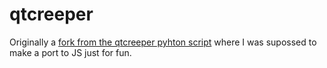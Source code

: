 # qtcreeper

Originally a [fork from the qtcreeper pyhton script](https://github.com/megustalafantabienfria/qtcreeper) where I was supossed to make a port to JS just for fun.

